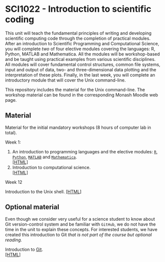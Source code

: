 # SCI1022 - Introduction to scientific coding

This unit will teach the fundamental principles of writing and developing scientific computing code through the completion of practical modules. After an introduction to Scientific Programming and Computational Science, you will complete *two* of four elective modules covering the languages: R, Python, MATLAB and Mathematica. All the modules will be workshop-based and be taught using practical examples from various scientific disciplines. All modules will cover fundamental control structures, common file systems, input and output of data, two- and three-dimensional data plotting and the interpretation of these plots. Finally, in the last week, you will complete an introductory module that will cover the Unix command-line.

This repository includes the material for the Unix command-line. The workshop material can be found in the corresponding Monash Moodle web page.

## Material

Material for the initial mandatory workshops (8 hours of computer lab in total).

Week 1:

1. An introduction to programming languages and the elective modules: [`R`](https://en.wikipedia.org/wiki/R_(programming_language)), [`Python`](https://en.wikipedia.org/wiki/Python_(programming_language)), [`MATLAB`](https://en.wikipedia.org/wiki/MATLAB) and [`Mathematica`](https://en.wikipedia.org/wiki/Wolfram_Mathematica).<br>[[HTML]](./introduction.md)
2. Introduction to computational science.<br> 
[[HTML]](./computational-science.md)


Week 12

Introduction to the Unix shell. [[HTML]](https://github.com/MonashMath/SCI1022/blob/master/Unix-CLI.md)

## Optional material

Even though we consider very useful for a science student to know about Git version-control system and be familiar with `GitHub`, we do not have the time in the unit to explain these concepts. For interested students, we have created this introduction to Git _that is not part of the course but optional reading._

Introduction to [Git](https://en.wikipedia.org/wiki/Git).<br> 
[[HTML]](./Git.md)
